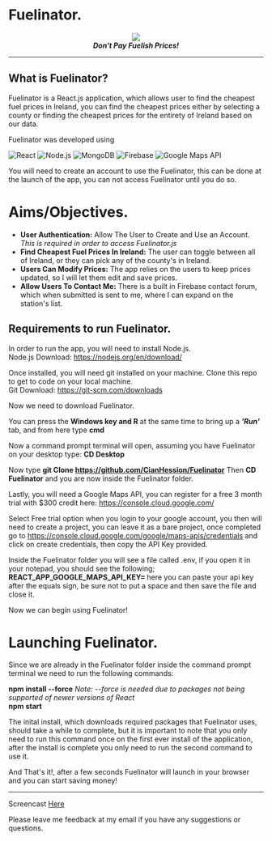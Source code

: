 <p align="center">
 
  # Fuelinator.
 </p>
<p align="center">
  <img src="https://user-images.githubusercontent.com/61824926/220138518-e1ddd25b-ccad-4a16-8c38-44c6798e7982.png"></img><br>
  <b><i>Don't Pay Fuelish Prices!</i></b>
</p>
<hr>

## What is Fuelinator?
Fuelinator is a React.js application, which allows user to find the cheapest fuel prices in Ireland, you can find the cheapest prices either by selecting a county or finding the cheapest prices for the entirety of Ireland based on our data.

Fuelinator was developed using 

![React](https://img.shields.io/badge/-React-61DAFB?logo=react&logoColor=white&style=flat)
![Node.js](https://img.shields.io/badge/-Node.js-339933?logo=node.js&logoColor=white&style=flat)
![MongoDB](https://img.shields.io/badge/-MongoDB-47A248?logo=mongodb&logoColor=white&style=flat)
![Firebase](https://img.shields.io/badge/-Firebase-FFCA28?logo=firebase&logoColor=white&style=flat)
![Google Maps API](https://img.shields.io/badge/-Google%20Maps%20API-4285F4?logo=google-maps&logoColor=white&style=flat)

You will need to create an account to use the Fuelinator, this can be done at the launch of the app, you can not access Fuelinator until you do so.

# Aims/Objectives.
* <b>User Authentication:</b> Allow The User to Create and Use an Account.     <i>This is required in order to access Fuelinator.js</i>
* <b>Find Cheapest Fuel Prices In Ireland:</b> The user can toggle between all of Ireland, or they can pick any of the county's in Ireland.
* <b>Users Can Modify Prices:</b> The app relies on the users to keep prices updated, so I will let them edit and save prices.
* <b>Allow Users To Contact Me:</b> There is a built in Firebase contact forum, which when submitted is sent to me, where I can expand on the station's list.

## Requirements to run Fuelinator.
In order to run the app, you will need to install Node.js. <br>
Node.js Download: https://nodejs.org/en/download/

Once installed, you will need git installed on your machine. Clone this repo to get to code on your local machine. <br>
Git Download: https://git-scm.com/downloads

Now we need to download Fuelinator.

You can press the <b>Windows key and R</b> at the same time to bring up a <b><i>'Run'</i></b> tab, and from here type <b>cmd</b>

Now a command prompt terminal will open, assuming you have Fuelinator on your desktop type: <b>CD Desktop</b> 

Now type <b>git Clone https://github.com/CianHession/Fuelinator</b> Then <b>CD Fuelinator</b> and you are now inside the Fuelinator folder.

Lastly, you will need a Google Maps API, you can register for a free 3 month trial with $300 credit here:
https://console.cloud.google.com/

Select Free trial option when you login to your google account, you then will need to create a project, you can leave it as a bare project, once completed go to https://console.cloud.google.com/google/maps-apis/credentials and click on create credentials, then copy the API Key provided.

Inside the Fuelinator folder you will see a file called .env, if you open it in your notepad, you should see the following;
<b> REACT_APP_GOOGLE_MAPS_API_KEY= </b> here you can paste your api key after the equals sign, be sure not to put a space and then save the file and close it.

Now we can begin using Fuelinator!

# Launching Fuelinator.
Since we are already in the Fuelinator folder inside the command prompt terminal we need to run the following commands:

<b> npm install --force</b> <i>Note: --force is needed due to packages not being supported of newer versions of React</i> <br>
<b> npm start</b>

The inital install, which downloads required packages that Fuelinator uses, should take a while to complete, but it is important to note that you only need to run this command once on the first ever install of the application, after the install is complete you only need to run the second command to use it.

And That's it!, after a few seconds Fuelinator will launch in your browser and you can start saving money!

<hr>
Screencast <a href="https://atlantictu-my.sharepoint.com/:v:/r/personal/g00379799_atu_ie/Documents/screen-capture%201.webm?csf=1&web=1&e=lu8aOh">Here</a>

Please leave me feedback at my email if you have any suggestions or questions.
